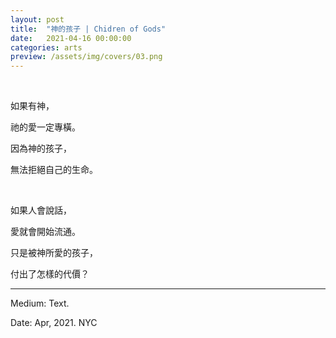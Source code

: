 ```yaml
---
layout: post
title:  "神的孩子 | Chidren of Gods"
date:   2021-04-16 00:00:00
categories: arts
preview: /assets/img/covers/03.png
---
```


<br>

如果有神，

祂的愛一定專橫。

因為神的孩子，

無法拒絕自己的生命。

<br>

如果人會說話，

愛就會開始流通。

只是被神所愛的孩子，

付出了怎樣的代價？

---

Medium: Text.

Date: Apr, 2021. NYC
